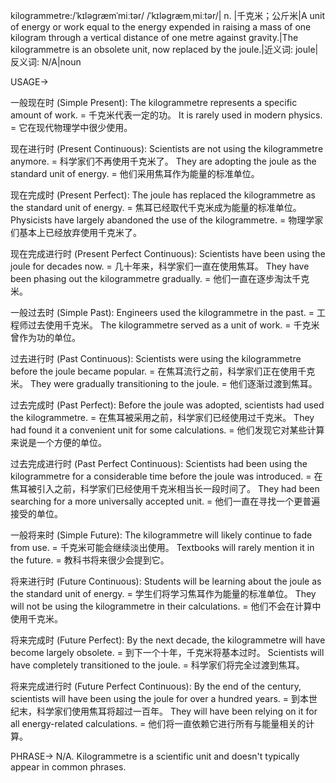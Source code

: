 kilogrammetre:/ˈkɪləɡræmˈmiːtər/ /ˈkɪləɡræmˌmiːtər/| n. |千克米；公斤米|A unit of energy or work equal to the energy expended in raising a mass of one kilogram through a vertical distance of one metre against gravity.|The kilogrammetre is an obsolete unit, now replaced by the joule.|近义词: joule|反义词: N/A|noun


USAGE->

一般现在时 (Simple Present):
The kilogrammetre represents a specific amount of work. = 千克米代表一定的功。
It is rarely used in modern physics. = 它在现代物理学中很少使用。

现在进行时 (Present Continuous):
Scientists are not using the kilogrammetre anymore. = 科学家们不再使用千克米了。
They are adopting the joule as the standard unit of energy. = 他们采用焦耳作为能量的标准单位。

现在完成时 (Present Perfect):
The joule has replaced the kilogrammetre as the standard unit of energy. = 焦耳已经取代千克米成为能量的标准单位。
Physicists have largely abandoned the use of the kilogrammetre. = 物理学家们基本上已经放弃使用千克米了。

现在完成进行时 (Present Perfect Continuous):
Scientists have been using the joule for decades now. = 几十年来，科学家们一直在使用焦耳。
They have been phasing out the kilogrammetre gradually. = 他们一直在逐步淘汰千克米。

一般过去时 (Simple Past):
Engineers used the kilogrammetre in the past. = 工程师过去使用千克米。
The kilogrammetre served as a unit of work. = 千克米曾作为功的单位。

过去进行时 (Past Continuous):
Scientists were using the kilogrammetre before the joule became popular. = 在焦耳流行之前，科学家们正在使用千克米。
They were gradually transitioning to the joule. = 他们逐渐过渡到焦耳。


过去完成时 (Past Perfect):
Before the joule was adopted, scientists had used the kilogrammetre. = 在焦耳被采用之前，科学家们已经使用过千克米。
They had found it a convenient unit for some calculations. = 他们发现它对某些计算来说是一个方便的单位。

过去完成进行时 (Past Perfect Continuous):
Scientists had been using the kilogrammetre for a considerable time before the joule was introduced. = 在焦耳被引入之前，科学家们已经使用千克米相当长一段时间了。
They had been searching for a more universally accepted unit. = 他们一直在寻找一个更普遍接受的单位。

一般将来时 (Simple Future):
The kilogrammetre will likely continue to fade from use. = 千克米可能会继续淡出使用。
Textbooks will rarely mention it in the future. = 教科书将来很少会提到它。


将来进行时 (Future Continuous):
Students will be learning about the joule as the standard unit of energy. = 学生们将学习焦耳作为能量的标准单位。
They will not be using the kilogrammetre in their calculations. = 他们不会在计算中使用千克米。


将来完成时 (Future Perfect):
By the next decade, the kilogrammetre will have become largely obsolete. = 到下一个十年，千克米将基本过时。
Scientists will have completely transitioned to the joule. = 科学家们将完全过渡到焦耳。

将来完成进行时 (Future Perfect Continuous):
By the end of the century, scientists will have been using the joule for over a hundred years. = 到本世纪末，科学家们使用焦耳将超过一百年。
They will have been relying on it for all energy-related calculations. = 他们将一直依赖它进行所有与能量相关的计算。


PHRASE->
N/A.  Kilogrammetre is a scientific unit and doesn't typically appear in common phrases.
